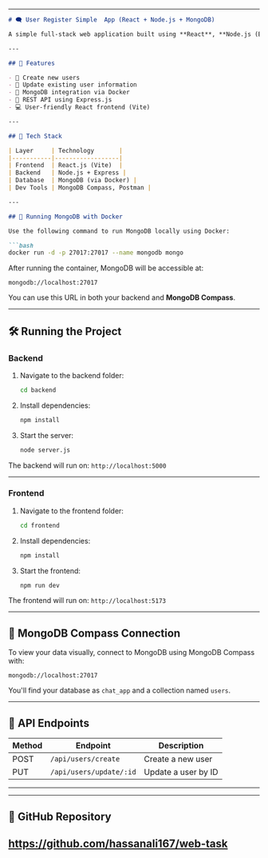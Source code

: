 
---

```markdown
# 🗨️ User Register Simple  App (React + Node.js + MongoDB)

A simple full-stack web application built using **React**, **Node.js (Express)**, and **MongoDB** running inside a **Docker container**. This app allows users to be created and updated through a modern frontend and REST API backend.

---

## 🚀 Features

- 🔧 Create new users
- 🔁 Update existing user information
- 💾 MongoDB integration via Docker
- 📡 REST API using Express.js
- 💻 User-friendly React frontend (Vite)

---

## 🧱 Tech Stack

| Layer     | Technology       |
|-----------|------------------|
| Frontend  | React.js (Vite)  |
| Backend   | Node.js + Express |
| Database  | MongoDB (via Docker) |
| Dev Tools | MongoDB Compass, Postman |

---

## 🐳 Running MongoDB with Docker

Use the following command to run MongoDB locally using Docker:

```bash
docker run -d -p 27017:27017 --name mongodb mongo
````

After running the container, MongoDB will be accessible at:

```
mongodb://localhost:27017
```

You can use this URL in both your backend and **MongoDB Compass**.

---

## 🛠️ Running the Project

### Backend

1. Navigate to the backend folder:

   ```bash
   cd backend
   ```

2. Install dependencies:

   ```bash
   npm install
   ```

3. Start the server:

   ```bash
   node server.js
   ```

The backend will run on:
`http://localhost:5000`

---

### Frontend

1. Navigate to the frontend folder:

   ```bash
   cd frontend
   ```

2. Install dependencies:

   ```bash
   npm install
   ```

3. Start the frontend:

   ```bash
   npm run dev
   ```

The frontend will run on:
`http://localhost:5173`

---

## 🔌 MongoDB Compass Connection

To view your data visually, connect to MongoDB using MongoDB Compass with:

```
mongodb://localhost:27017
```

You'll find your database as `chat_app` and a collection named `users`.

---

## 🧪 API Endpoints

| Method | Endpoint                | Description         |
| ------ | ----------------------- | ------------------- |
| POST   | `/api/users/create`     | Create a new user   |
| PUT    | `/api/users/update/:id` | Update a user by ID |

---


---

## 🔗 GitHub Repository

https://github.com/hassanali167/web-task
---
